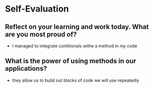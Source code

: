 # Self-Evaluation

## Reflect on your learning and work today. What are you most proud of?
- I managed to integrate contitionals withe a method in my code
## What is the power of using methods in our applications?
- they allow us to build out blocks of code we will use repeatedly